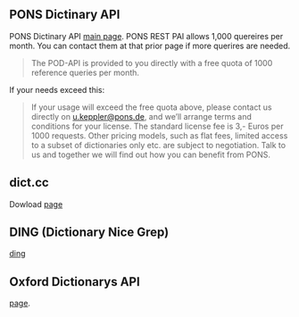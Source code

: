 ## PONS Dictinary API

PONS Dictinary API [main page](https://bg.pons.com/p/online-dictionary/developers/api). PONS REST PAI allows 1,000 quereires per month. You can contact them at that prior page if more querires are needed.

> The POD-API is provided to you directly with a free quota of 1000 reference queries per month.

If your needs exceed this:

> If your usage will exceed the free quota above, please contact us directly on u.keppler@pons.de, and we’ll arrange terms and conditions for your license. The standard license fee is 3,- Euros per 1000 requests. 
Other pricing models, such as flat fees, limited access to a subset of dictionaries only etc. are subject to negotiation. Talk to us and together we will find out how you can benefit from PONS.

## dict.cc 

Dowload [page](https://www1.dict.cc/translation_file_request.php?l=e)


## DING (Dictionary Nice Grep)

[ding](https://www-user.tu-chemnitz.de/~fri/ding/)


## Oxford Dictionarys API

[page](https://developer.oxforddictionaries.com/).
